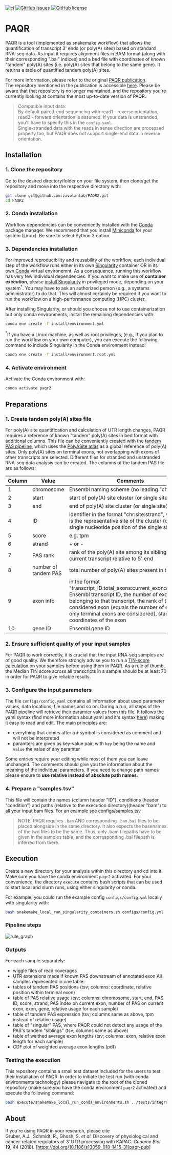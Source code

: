 [![ci](https://github.com/zavolanlab/tandem-pas/workflows/CI/badge.svg?branch=main)](https://github.com/zavolanlab/tandem-pas/actions?query=workflow%3ACI)
[![GitHub issues](https://img.shields.io/github/issues/zavolanlab/PAQR2)](https://github.com/zavolanlab/PAQR2/issues)
[![GitHub license](https://img.shields.io/github/license/zavolanlab/PAQR2)](https://github.com/zavolanlab/PAQR2/blob/main/LICENSE)

# PAQR

PAQR is a tool (implemented as snakemake workflow) that allows the quantification of transcript 3' ends (or poly(A) sites) based on standard RNA-seq data. As input it requires alignment files in BAM format (along with their corresponding ".bai" indices) and a bed file with coordinates of known "tandem" poly(A) sites (i.e. poly(A) sites that belong to the same gene). It returns a table of quantified tandem poly(A) sites.

For more information, please refer to the original [PAQR publication][paqr-pub].   
The repository mentioned in the publication is accessible [here][paqr-old]. Please be aware that that repository is no longer maintained, and the repository you're currently looking at contains the most up-to-date version of PAQR.

> Compatible input data:   
> By default paired-end sequencing with read1 - reverse orientation, read2 - forward orientation is assumed. If your data is unstranded, you'll have to specify this in the `config.yaml`.   
> Single-stranded data with the reads in sense direction are processed properly too, but PAQR does not support single-end data in reverse orientation.


## Installation 
### 1. Clone the repository

Go to the desired directory/folder on your file system, then clone/get the 
repository and move into the respective directory with:

```bash
git clone git@github.com:zavolanlab/PAQR2.git
cd PAQR2
```

### 2. Conda installation

Workflow dependencies can be conveniently installed with the [Conda][conda]
package manager. We recommend that you install [Miniconda][miniconda-installation] 
for your system (Linux). Be sure to select Python 3 option. 

### 3. Dependencies installation

For improved reproducibility and reusability of the workflow,
each individual step of the workflow runs either in its own [Singularity][singularity]
container OR in its own [Conda][conda] virtual environemnt. 
As a consequence, running this workflow has very few individual dependencies. 
If you want to make use of **container execution**, please [install
Singularity][singularity-install] in privileged mode, depending
on your system$^*$. You may have to ask an authorized person (e.g., a systems
administrator) to do that. This will almost certainly be required if you want to run the workflow on a high-performance computing (HPC) cluster. 

After installing Singularity, or should you choose not to use containerization but only conda environments, install the remaining dependencies with:
```bash
conda env create -f install/environment.yml
```

$^*$If you have a Linux machine, as well as root privileges, (e.g., if you plan to run the workflow on your own computer), you can execute the following command to include Singularity in the Conda environment instead:
```bash
conda env create -f install/environment.root.yml
```

### 4. Activate environment

Activate the Conda environment with:

```bash
conda activate paqr2
```

## Preparations

### 1. Create tandem poly(A) sites file
For poly(A) site quantification and calculation of UTR length changes, PAQR requires a reference of known "tandem" poly(A) sites in bed format with additional columns. This file can be conveniently created with the [tandem PAS pipeline][tpas-repo], which uses the [PolyASite atlas][polyasite-atlas] as a global reference of poly(A) sites. Only poly(A) sites on terminal exons, not overlapping with exons of other transcripts are selected. Different files for stranded and unstranded RNA-seq data analysis can be created. The columns of the tandem PAS file are as follows:

| Column | Value | Comments |
| --- | --- | --- |
| 1 | chromosome | Ensembl naming scheme (no leading "chr") |
| 2 | start | start of poly(A) site cluster (or single site) |
| 3 | end | end of poly(A) site cluster (or single site) |
| 4 | ID | identifier in the format "chr:site:strand", where site is the representative site of the cluster (or the single nucleotide position of the single site) |
| 5 | score | e.g. tpm |
| 6 | strand | + or - |
| 7 | PAS rank | rank of the poly(A) site among its siblings in current transcript relative to 5' end | 
| 8 | number of tandem PAS | total number of poly(A) sites present in transcript |
| 9 | exon info | in the format "transcript_ID:total_exons:current_exon:start:stop". Ensembl transcript ID, the number of exons belonging to that transcript, the rank of the considered exon (equals the number of exons if only terminal exons are considered), start and stop coordinates of the exon |
| 10 | gene ID | Ensembl gene ID |


### 2. Ensure sufficient quality of your input samples
For PAQR to work correctly, it is crucial that the input RNA-seq samples are of good quality. We therefore strongly advise you to run a [TIN-score calculation][tin-repo] on your samples before using them in PAQR. As a rule of thumb, the Median TIN score across all transcripts in a sample should be at least 70 in order for PAQR to give reliable results.

### 3. Configure the input parameters
The file `configs/config.yaml` contains all information about used parameter values, data locations, file names and so on. During a run, all steps of the PAQR pipeline will retrieve their paramter values from this file. It follows the yaml syntax (find more information about yaml and it's syntax [here](http://www.yaml.org/)) making it easy to read and edit. The main principles are:
  - everything that comes after a `#` symbol is considered as comment and will not be interpreted
  - paramters are given as key-value pair, with `key` being the name and `value` the value of any paramter


Some entries require your editing while most of them you can leave unchanged. The comments should give you the information about the meaning of the individual parameters. If you need to change path names please ensure to **use relative instead of absolute path names**.

### 4. Prepare a "samples.tsv"
This file will contain the names (column header "ID"), conditions (header "condition") and paths (relative to the execution directory)(header "bam") to all your input bam files. For an example see [configs/samples.tsv][sample-tsv]
> NOTE: PAQR requires `.bam` AND corresponding `.bam.bai` files to be placed alongside in the same directory. It also expects the basenames of the two files to be the same. Thus, only .bam filepaths have to be given in the samples table, and the corresponding .bai filepath is inferred from there.


## Execution
Create a new directory for your analysis within this directory and cd into it. Make sure you have the conda environment `paqr2` activated. For your convenience, the directory `execute` contains bash scripts that can be used to start local and slurm runs, using either singularity or conda.

For example, you could run the example config `configs/config.yml` locally with singularity with:

```bash
bash snakemake_local_run_singularity_containers.sh configs/config.yml
```

### Pipeline steps
![rule_graph][rule-graph]

[rule-graph]: images/rulegraph.svg

### Outputs
For each sample separately:
- wiggle files of read coverages
- UTR extensions made if known PAS downstream of annotated exon
All samples represented in one table:
- tables of tandem PAS positions (tsv; columns: coordinate, relative position within terminal exon)
- table of PAS relative usage (tsv; columns: chromosome, start, end, PAS ID, score, strand, PAS index on current exon, number of PAS on current exon, exon, gene, relative usage for each sample)
- table of tandem PAS expression (tsv; columns same as above, tpm instead of relative usage)
- table of "singular" PAS, where PAQR could not detect any usage of the PAS's tandem "siblings" (tsv; columns same as above)
- table of weithed average exon lengths (tsv; columns: exon, relative exon length for each sample)
- CDF plot of weighted average exon lengths (pdf)

### Testing the execution
This repository contains a small test dataset included for the users to test their installation of PAQR. In order to initiate the test run (with conda environments technology) please navigate to the root of the cloned repository (make sure you have the conda environment `paqr2` activated) and execute the following command:
```bash
bash execute/snakemake_local_run_conda_environments.sh ../tests/integration/input/config.yml && rm -rf output
```

## About
If you're using PAQR in your research, please cite   
Gruber, A.J., Schmidt, R., Ghosh, S. *et al.* Discovery of physiological and cancer-related regulators of 3′ UTR processing with KAPAC. *Genome Biol* **19**, 44 (2018). [https://doi.org/10.1186/s13059-018-1415-3][paqr-pub]


[polyasite-atlas]: <https://polyasite.unibas.ch/atlas>
[tpas-repo]: <https://github.com/zavolanlab/tandem-pas>
[tin-repo]: <https://github.com/zavolanlab/tin-score-calculation>
[conda]: <https://docs.conda.io/projects/conda/en/latest/index.html>
[miniconda-installation]: <https://docs.conda.io/en/latest/miniconda.html>
[rule-graph]: images/dag.svg
[snakemake]: <https://snakemake.readthedocs.io/en/stable/>
[singularity]: <https://sylabs.io/singularity/>
[singularity-install]: <https://sylabs.io/guides/3.8/user-guide/quick_start.html>
[slurm]: <https://slurm.schedmd.com/documentation.html>
[ensembl]: <https://www.ensembl.org/index.html>
[paqr-old]: <https://github.com/zavolanlab/PAQR_KAPAC>
[paqr-pub]: <https://doi.org/10.1186/s13059-018-1415-3>
[sample-tsv]: configs/samples.tsv